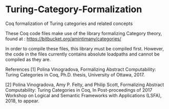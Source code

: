 # Turing-Category-Formalization
Coq formalization of Turing categories and related concepts

These Coq code files make use of the library formalizing Category theory, found at :
https://bitbucket.org/amintimany/categories/

In order to compile these files, this library must be compiled first. However, the code in the files currently contains absolute loadpaths and cannot be compiled as they are. 

References
[1] Polina Vinogradova, Formalizing Abstract Computability: Turing Categories in Coq, Ph.D. thesis, University of Ottawa, 2017.

[2] Polina Vinogradova, Amy P. Felty, and Philip Scott, Formalizing Abstract Computability: Turing Categories in Coq, In Post-proceedings of 2017 Workshop on Logical and Semantic Frameworks with Applications (LSFA), 2018, to appear.
